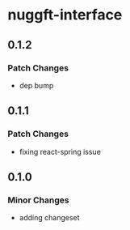 # nuggft-interface

## 0.1.2

### Patch Changes

-   dep bump

## 0.1.1

### Patch Changes

-   fixing react-spring issue

## 0.1.0

### Minor Changes

-   adding changeset
